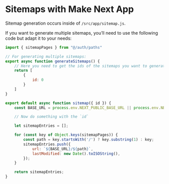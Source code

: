 # Sitemaps with Make Next App

Sitemap generation occurs inside of `/src/app/sitemap.js`.

If you want to generate multiple sitemaps, you’ll need to use the following code but adapt it to your needs:

```js
import { sitemapPages } from "@/auth/paths"

// For generating multiple sitemaps:
export async function generateSitemaps() {
    // Here you need to get the ids of the sitemaps you want to generate
    return [
        {
            id: 0
        }
    ]
}

export default async function sitemap({ id }) {
    const BASE_URL = process.env.NEXT_PUBLIC_BASE_URL || process.env.NEXT_AUTH_URL || 'http://localhost:3000';

    // Now do something with the `id`

    let sitemapEntries = [];

    for (const key of Object.keys(sitemapPages)) {
        const path = key.startsWith('/') ? key.substring(1) : key;
        sitemapEntries.push({
            url: `${BASE_URL}/${path}`,
            lastModified: new Date().toISOString(),
        });
    }

    return sitemapEntries;
}

```